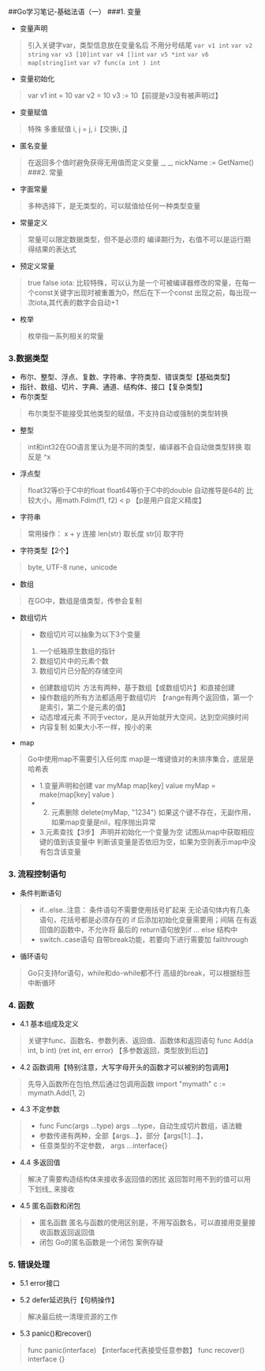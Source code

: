 ##Go学习笔记-基础法语（一）
###1. 变量
+ 变量声明
> 引入关键字var，类型信息放在变量名后
> 不用分号结尾
`var v1 int`
`var v2 string`
`var v3 [10]int`
`var v4 []int`
`var v5 *int`
`var v6 map[string]int`
`var v7 func(a int ) int`
+ 变量初始化
> var v1 int = 10
> var v2 = 10
> v3 := 10【前提是v3没有被声明过】
+ 变量赋值
>特殊 多重赋值 i, j = j, i【交换i, j】
+ 匿名变量
> 在返回多个值时避免获得无用值而定义变量
> \_, _, nickName := GetName()
###2. 常量
+ 字面常量
>多种选择下，是无类型的，可以赋值给任何一种类型变量
+ 常量定义
>常量可以限定数据类型，但不是必须的
>编译期行为，右值不可以是运行期得结果的表达式
+ 预定义常量
>true
>false
>iota: 比较特殊，可以认为是一个可被编译器修改的常量，在每一个const关键字出现时被重置为0，然后在下一个const 出现之前，每出现一次iota,其代表的数字会自动+1
+ 枚举
> 枚举指一系列相关的常量
### 3.数据类型
+ 布尔、整型、浮点、复数、字符串、字符类型、错误类型【基础类型】
+ 指针、数组、切片、字典、通道、结构体、接口【复杂类型】
+ 布尔类型
>布尔类型不能接受其他类型的赋值，不支持自动或强制的类型转换
+ 整型
> int和int32在GO语言里认为是不同的类型，编译器不会自动做类型转换
> 取反是 ^x
+ 浮点型
> float32等价于C中的float
> float64等价于C中的double
> 自动推导是64的
> 比较大小，用math.Fdim(f1, f2) < p 【p是用户自定义精度】
+ 字符串
> 常用操作：
> x + y 连接
> len(str) 取长度
> str[i] 取字符
+ 字符类型【2个】
>  byte, UTF-8
>  rune，unicode
+ 数组
> 在GO中，数组是值类型，传参会复制
+ 数组切片
>+  数组切片可以抽象为以下3个变量
> 1. 一个纸箱原生数组的指针
> 2. 数组切片中的元素个数
> 3. 数组切片已分配的存储空间
> 
>+ 创建数组切片
> 方法有两种，基于数组【或数组切片】和直接创建
>+ 操作数组的所有方法都适用于数组切片
>【range有两个返回值，第一个是索引，第二个是元素的值】
>+ 动态增减元素
>不同于vector，是从开始就开大空间，达到空间换时间
>+  内容复制
>如果大小不一样，按小的来
+ map
>Go中使用map不需要引入任何库
>map是一堆键值对的未排序集合，底层是哈希表
>+ 1.变量声明和创建
>var myMap map[key] value
>myMap = make(map[key] value )  
>+ 2. 元素删除
>delete(myMap, "1234")
>如果这个键不存在，无副作用，如果map变量是nil，程序抛出异常
>+ 3.元素查找【3步】
>声明并初始化一个变量为空
>试图从map中获取相应键的值到该变量中
>判断该变量是否依旧为空，如果为空则表示map中没有包含该变量
### 3. 流程控制语句 
+ 条件判断语句
>+ if...else..注意：
>条件语句不需要使用括号扩起来
>无论语句体内有几条语句，花括号都是必须存在的
>if 后添加初始化变量需要用；间隔
>在有返回值的函数中，不允许将 最后的 return语句放到if ... else 结构中
>+ switch..case语句
>自带break功能，若要向下进行需要加 fallthrough
+ 循环语句
>Go只支持for语句，while和do-while都不行
>高级的break，可以根据标签中断循环
### 4. 函数
+ 4.1 基本组成及定义
> 关键字func、函数名、参数列表、返回值、函数体和返回语句
> func Add(a int, b int) (ret int, err error)
> 【多参数返回，类型放到后边】
+ 4.2 函数调用【特别注意，大写字母开头的函数才可以被别的包调用】
> 先导入函数所在包怕,然后通过包调用函数
> import "mymath"
> c := mymath.Add(1, 2)
+ 4.3 不定参数
> + func Func(args ...type)  args ...type，自动生成切片数组，语法糖
> + 参数传递有两种，全部【args...】，部分【args[1:]...】，
> + 任意类型的不定参数， args ...interface{}
+ 4.4 多返回值
> 解决了需要构造结构体来接收多返回值的困扰
> 返回暂时用不到的值可以用 下划线_ 来接收
+ 4.5 匿名函数和闭包
> + 匿名函数
> 匿名与函数的使用区别是，不用写函数名，可以直接用变量接收函数返回返回值
> + 闭包
> Go的匿名函数是一个闭包
> 案例存疑
### 5. 错误处理
+ 5.1 error接口
> 
+ 5.2 defer延迟执行【句柄操作】
> 解决最后统一清理资源的工作
+ 5.3 panic()和recover()
> func panic(interface) 【interface代表接受任意参数】
> func recover() interface {}
